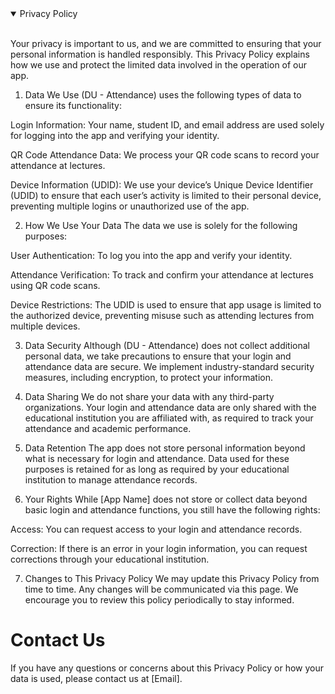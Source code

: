 
<details open>
<summary>Privacy Policy</summary>
<br>

Your privacy is important to us, and we are committed to ensuring that your personal information is handled responsibly. This Privacy Policy explains how we use and protect the limited data involved in the operation of our app.

1. Data We Use
(DU - Attendance) uses the following types of data to ensure its functionality:

Login Information:
Your name, student ID, and email address are used solely for logging into the app and verifying your identity.

QR Code Attendance Data:
We process your QR code scans to record your attendance at lectures.

Device Information (UDID):
We use your device’s Unique Device Identifier (UDID) to ensure that each user’s activity is limited to their personal device, preventing multiple logins or unauthorized use of the app.

2. How We Use Your Data
The data we use is solely for the following purposes:

User Authentication:
To log you into the app and verify your identity.

Attendance Verification:
To track and confirm your attendance at lectures using QR code scans.

Device Restrictions:
The UDID is used to ensure that app usage is limited to the authorized device, preventing misuse such as attending lectures from multiple devices.

3. Data Security
Although (DU - Attendance) does not collect additional personal data, we take precautions to ensure that your login and attendance data are secure. We implement industry-standard security measures, including encryption, to protect your information.

4. Data Sharing
We do not share your data with any third-party organizations. Your login and attendance data are only shared with the educational institution you are affiliated with, as required to track your attendance and academic performance.

5. Data Retention
The app does not store personal information beyond what is necessary for login and attendance. Data used for these purposes is retained for as long as required by your educational institution to manage attendance records.

6. Your Rights
While [App Name] does not store or collect data beyond basic login and attendance functions, you still have the following rights:

Access: You can request access to your login and attendance records.

Correction: If there is an error in your login information, you can request corrections through your educational institution.

7. Changes to This Privacy Policy
We may update this Privacy Policy from time to time. Any changes will be communicated via this page. We encourage you to review this policy periodically to stay informed.

</details>

# Contact Us
If you have any questions or concerns about this Privacy Policy or how your data is used, please contact us at [Email].
